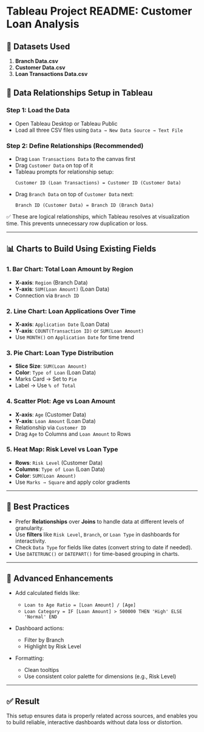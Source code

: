 # Tableau Project README: Customer Loan Analysis

## 📁 Datasets Used
1. **Branch Data.csv**
2. **Customer Data.csv**
3. **Loan Transactions Data.csv**

## 🔗 Data Relationships Setup in Tableau

### Step 1: Load the Data
- Open Tableau Desktop or Tableau Public
- Load all three CSV files using `Data → New Data Source → Text File`

### Step 2: Define Relationships (Recommended)
- Drag `Loan Transactions Data` to the canvas first
- Drag `Customer Data` on top of it
- Tableau prompts for relationship setup:
  ```
  Customer ID (Loan Transactions) = Customer ID (Customer Data)
  ```
- Drag `Branch Data` on top of `Customer Data` next:
  ```
  Branch ID (Customer Data) = Branch ID (Branch Data)
  ```

✅ These are logical relationships, which Tableau resolves at visualization time. This prevents unnecessary row duplication or loss.

---

## 📊 Charts to Build Using Existing Fields

### 1. Bar Chart: Total Loan Amount by Region
- **X-axis**: `Region` (Branch Data)
- **Y-axis**: `SUM(Loan Amount)` (Loan Data)
- Connection via `Branch ID`

### 2. Line Chart: Loan Applications Over Time
- **X-axis**: `Application Date` (Loan Data)
- **Y-axis**: `COUNT(Transaction ID)` or `SUM(Loan Amount)`
- Use `MONTH()` on `Application Date` for time trend

### 3. Pie Chart: Loan Type Distribution
- **Slice Size**: `SUM(Loan Amount)`
- **Color**: `Type of Loan` (Loan Data)
- Marks Card → Set to `Pie`
- Label → Use `% of Total`

### 4. Scatter Plot: Age vs Loan Amount
- **X-axis**: `Age` (Customer Data)
- **Y-axis**: `Loan Amount` (Loan Data)
- Relationship via `Customer ID`
- Drag `Age` to Columns and `Loan Amount` to Rows

### 5. Heat Map: Risk Level vs Loan Type
- **Rows**: `Risk Level` (Customer Data)
- **Columns**: `Type of Loan` (Loan Data)
- **Color**: `SUM(Loan Amount)`
- Use `Marks → Square` and apply color gradients

---

## 📌 Best Practices

- Prefer **Relationships** over **Joins** to handle data at different levels of granularity.
- Use **filters** like `Risk Level`, `Branch`, or `Loan Type` in dashboards for interactivity.
- Check `Data Type` for fields like dates (convert string to date if needed).
- Use `DATETRUNC()` or `DATEPART()` for time-based grouping in charts.

---

## 🎯 Advanced Enhancements

- Add calculated fields like:
  - `Loan to Age Ratio = [Loan Amount] / [Age]`
  - `Loan Category = IF [Loan Amount] > 500000 THEN 'High' ELSE 'Normal' END`

- Dashboard actions:
  - Filter by Branch
  - Highlight by Risk Level

- Formatting:
  - Clean tooltips
  - Use consistent color palette for dimensions (e.g., Risk Level)

---

## ✅ Result
This setup ensures data is properly related across sources, and enables you to build reliable, interactive dashboards without data loss or distortion.
